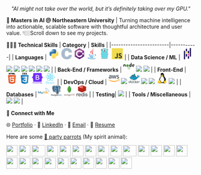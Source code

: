 <p align="center"><i>"AI might not take over the world, but it’s definitely taking over my GPU."</i></p>

**🧠 Masters in AI @ Northeastern University** | Turning machine intelligence into actionable, scalable software with thoughtful architecture and user value. 👇🏼Scroll down to see my projects. 

**👩🏻‍💻 Technical Skills**
| **Category**           | **Skills** |
|------------------------|-----------|
| **Languages**          | <img src="https://raw.githubusercontent.com/devicons/devicon/master/icons/python/python-original.svg" width="30"/> <img src="https://raw.githubusercontent.com/devicons/devicon/master/icons/c/c-original.svg" width="30"/> <img src="https://raw.githubusercontent.com/devicons/devicon/master/icons/csharp/csharp-original.svg" width="30"/> <img src="https://raw.githubusercontent.com/devicons/devicon/master/icons/java/java-original.svg" width="30"/>  <img src="https://raw.githubusercontent.com/devicons/devicon/master/icons/go/go-original.svg" width="30"/> <img src="https://raw.githubusercontent.com/devicons/devicon/master/icons/javascript/javascript-original.svg" width="30"/> |
| **Data Science / ML**  | <img src="https://raw.githubusercontent.com/devicons/devicon/2ae2a900d2f041da66e950e4d48052658d850630/icons/pandas/pandas-original.svg" width="30"/> <img src="https://upload.wikimedia.org/wikipedia/commons/0/05/Scikit_learn_logo_small.svg" width="30"/> <img src="https://www.vectorlogo.zone/logos/pytorch/pytorch-icon.svg" width="30"/> <img src="https://www.vectorlogo.zone/logos/tensorflow/tensorflow-icon.svg" width="30"/> <img src="https://seaborn.pydata.org/_images/logo-mark-lightbg.svg" width="30"/> <img src="https://www.vectorlogo.zone/logos/opencv/opencv-icon.svg" width="30"/> <img src="https://www.vectorlogo.zone/logos/apache_hadoop/apache_hadoop-icon.svg" width="30"/> |
| **Back-End / Frameworks** | <img src="https://raw.githubusercontent.com/devicons/devicon/master/icons/nodejs/nodejs-original-wordmark.svg" width="30"/> <img src="https://www.vectorlogo.zone/logos/springio/springio-icon.svg" width="30"/> <img src="https://www.vectorlogo.zone/logos/graphql/graphql-icon.svg" width="30"/> |
| **Front-End**          | <img src="https://raw.githubusercontent.com/devicons/devicon/master/icons/html5/html5-original-wordmark.svg" width="30"/> <img src="https://raw.githubusercontent.com/devicons/devicon/master/icons/css3/css3-original-wordmark.svg" width="30"/> <img src="https://raw.githubusercontent.com/devicons/devicon/master/icons/bootstrap/bootstrap-plain-wordmark.svg" width="30"/> <img src="https://raw.githubusercontent.com/devicons/devicon/master/icons/react/react-original-wordmark.svg" width="30"/> |
| **DevOps / Cloud**     | <img src="https://raw.githubusercontent.com/devicons/devicon/master/icons/amazonwebservices/amazonwebservices-original-wordmark.svg" width="30"/> <img src="https://www.vectorlogo.zone/logos/gnu_bash/gnu_bash-icon.svg" width="30"/> <img src="https://raw.githubusercontent.com/devicons/devicon/master/icons/docker/docker-original-wordmark.svg" width="30"/> <img src="https://www.vectorlogo.zone/logos/kubernetes/kubernetes-icon.svg" width="30"/> <img src="https://www.vectorlogo.zone/logos/jenkins/jenkins-icon.svg" width="30"/> <img src="https://raw.githubusercontent.com/devicons/devicon/master/icons/linux/linux-original.svg" width="30"/> <img src="https://www.vectorlogo.zone/logos/git-scm/git-scm-icon.svg" width="30"/> |
| **Databases**          | <img src="https://raw.githubusercontent.com/devicons/devicon/master/icons/mysql/mysql-original-wordmark.svg" width="30"/> <img src="https://raw.githubusercontent.com/devicons/devicon/master/icons/postgresql/postgresql-original-wordmark.svg" width="30"/> <img src="https://raw.githubusercontent.com/devicons/devicon/master/icons/mongodb/mongodb-original-wordmark.svg" width="30"/> <img src="https://raw.githubusercontent.com/devicons/devicon/master/icons/redis/redis-original-wordmark.svg" width="30"/> |
| **Testing**| <img src="https://raw.githubusercontent.com/detain/svg-logos/780f25886640cef088af994181646db2f6b1a3f8/svg/selenium-logo.svg" width="30"/> |
| **Tools / Miscellaneous** | <img src="https://www.vectorlogo.zone/logos/figma/figma-icon.svg" width="30"/> <img src="https://www.vectorlogo.zone/logos/getpostman/getpostman-icon.svg" width="30"/> |

<!-- 
![GitHub stats](https://github-readme-stats.vercel.app/api?username=PurvajaNarayan&show_icons=true&hide_border=true)
![Top Langs](https://github-readme-stats.vercel.app/api/top-langs/?username=PurvajaNarayan&layout=compact&theme=default)
-->



**🤝 Connect with Me**

🌐 [Portfolio](https://your-portfolio-link.com) · 💼 [LinkedIn](https://www.linkedin.com/in/purvaja-narayana/) · 📧 [Email](mailto:purvajanarayana@gmail.com) · 📄 [Resume](https://your-portfolio-link.com)

Here are some [🦜 party parrots](https://cultofthepartyparrot.com) (My spirit animal):

<div>
    <img src="https://cultofthepartyparrot.com/parrots/hd/githubparrot.gif" width="30" height="30"/>
    <img src="https://cultofthepartyparrot.com/parrots/hd/boredparrot.gif" width="30" height="30"/>
    <img src="https://cultofthepartyparrot.com/parrots/asyncparrot.gif" width="36" height="30"/>
    <img src="https://cultofthepartyparrot.com/parrots/hd/exceptionallyfastparrot.gif" width="30" height="30"/>
    <img src="https://cultofthepartyparrot.com/parrots/hd/60fpsparrot.gif" width="30" height="30"/>
    <img src="https://cultofthepartyparrot.com/parrots/hd/jumpingparrot.gif" width="30" height="30"/>
    <img src="https://cultofthepartyparrot.com/parrots/hd/dealwithitnowparrot.gif" width="30" height="30"/>
    <img src="https://cultofthepartyparrot.com/parrots/hd/hypnoparrotlight.gif" width="30" height="30"/>
    <img src="https://cultofthepartyparrot.com/parrots/databaseparrot.gif" width="30" height="30"/>
    <img src="https://cultofthepartyparrot.com/parrots/fixparrot.gif" width="36" height="30"/>
    <img src="https://cultofthepartyparrot.com/parrots/hd/laptop_parrot.gif" width="30" height="30"/>
    <img src="https://cultofthepartyparrot.com/parrots/hd/spinningparrot.gif" width="30" height="30"/>
    <img src="https://cultofthepartyparrot.com/parrots/deployparrot.gif" width="30" height="30"/>
    <img src="https://cultofthepartyparrot.com/parrots/hd/meldparrot.gif" width="30" height="30"/>
    <img src="https://cultofthepartyparrot.com/parrots/slomoparrot.gif" width="30" height="30"/>
    <img src="https://cultofthepartyparrot.com/parrots/hd/moonwalkingparrot.gif" width="30" height="30"/>
    <img src="https://cultofthepartyparrot.com/parrots/hd/sassyparrot.gif" width="30" height="30"/>
    <img src="https://cultofthepartyparrot.com/parrots/hd/scienceparrot.gif" width="30" height="30"/>
    <img src="https://cultofthepartyparrot.com/parrots/hd/pirateparrot.gif" width="30" height="30"/>
    <img src="https://cultofthepartyparrot.com/parrots/hd/footballparrot.gif" width="30" height="30"/>
    <img src="https://cultofthepartyparrot.com/parrots/hd/illuminatiparrot.gif" width="30" height="30"/>
    <img src="https://cultofthepartyparrot.com/parrots/hd/hypnoparrotdark.gif" width="30" height="30"/>
  <img src="https://cultofthepartyparrot.com/parrots/loveparrot.gif" width="30" height="30"/>
    <img src="https://cultofthepartyparrot.com/parrots/groomparrot.gif" width="30" height="30"/>
</div>
